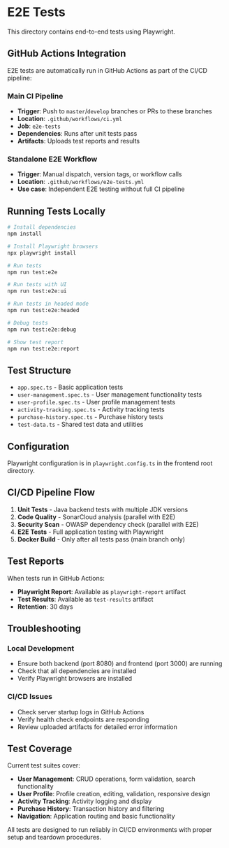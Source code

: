# E2E Tests

This directory contains end-to-end tests using Playwright.

## GitHub Actions Integration

E2E tests are automatically run in GitHub Actions as part of the CI/CD pipeline:

### Main CI Pipeline
- **Trigger**: Push to `master`/`develop` branches or PRs to these branches
- **Location**: `.github/workflows/ci.yml`
- **Job**: `e2e-tests`
- **Dependencies**: Runs after unit tests pass
- **Artifacts**: Uploads test reports and results

### Standalone E2E Workflow
- **Trigger**: Manual dispatch, version tags, or workflow calls
- **Location**: `.github/workflows/e2e-tests.yml`
- **Use case**: Independent E2E testing without full CI pipeline

## Running Tests Locally

```bash
# Install dependencies
npm install

# Install Playwright browsers
npx playwright install

# Run tests
npm run test:e2e

# Run tests with UI
npm run test:e2e:ui

# Run tests in headed mode
npm run test:e2e:headed

# Debug tests
npm run test:e2e:debug

# Show test report
npm run test:e2e:report
```

## Test Structure

- `app.spec.ts` - Basic application tests
- `user-management.spec.ts` - User management functionality tests
- `user-profile.spec.ts` - User profile management tests
- `activity-tracking.spec.ts` - Activity tracking tests
- `purchase-history.spec.ts` - Purchase history tests
- `test-data.ts` - Shared test data and utilities

## Configuration

Playwright configuration is in `playwright.config.ts` in the frontend root directory.

## CI/CD Pipeline Flow

1. **Unit Tests** - Java backend tests with multiple JDK versions
2. **Code Quality** - SonarCloud analysis (parallel with E2E)
3. **Security Scan** - OWASP dependency check (parallel with E2E)
4. **E2E Tests** - Full application testing with Playwright
5. **Docker Build** - Only after all tests pass (main branch only)

## Test Reports

When tests run in GitHub Actions:
- **Playwright Report**: Available as `playwright-report` artifact
- **Test Results**: Available as `test-results` artifact
- **Retention**: 30 days

## Troubleshooting

### Local Development
- Ensure both backend (port 8080) and frontend (port 3000) are running
- Check that all dependencies are installed
- Verify Playwright browsers are installed

### CI/CD Issues
- Check server startup logs in GitHub Actions
- Verify health check endpoints are responding
- Review uploaded artifacts for detailed error information

## Test Coverage

Current test suites cover:
- **User Management**: CRUD operations, form validation, search functionality
- **User Profile**: Profile creation, editing, validation, responsive design
- **Activity Tracking**: Activity logging and display
- **Purchase History**: Transaction history and filtering
- **Navigation**: Application routing and basic functionality

All tests are designed to run reliably in CI/CD environments with proper setup and teardown procedures.
